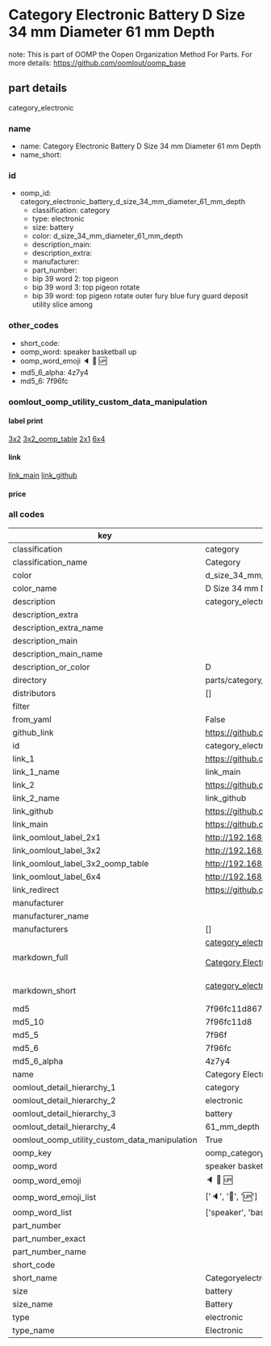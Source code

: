 # Category Electronic Battery D Size 34 mm Diameter 61 mm Depth  

note: This is part of OOMP the Oopen Organization Method For Parts. For more details: https://github.com/oomlout/oomp_base

##  part details
  



category_electronic



### name
* name: Category Electronic Battery D Size 34 mm Diameter 61 mm Depth
* name_short: 
### id
* oomp_id: category_electronic_battery_d_size_34_mm_diameter_61_mm_depth
  * classification: category
  * type: electronic
  * size: battery
  * color: d_size_34_mm_diameter_61_mm_depth
  * description_main: 
  * description_extra: 
  * manufacturer: 
  * part_number: 
  * bip 39 word 2: top pigeon
  * bip 39 word 3: top pigeon rotate
  * bip 39 word: top pigeon rotate outer fury blue fury guard deposit utility slice among

### other_codes
* short_code: 
* oomp_word: speaker basketball up
* oomp_word_emoji :speaker: :basketball: :up:
* md5_6_alpha: 4z7y4
* md5_6: 7f96fc






### oomlout_oomp_utility_custom_data_manipulation
#### label print
[3x2](http://192.168.1.245:1112/?label=oomp%204z7y4)
[3x2_oomp_table](http://192.168.1.108:1112/?label=oomp%204z7y4)
[2x1](http://192.168.1.242:1112/?label=oomp%204z7y4)
[6x4](http://192.168.1.55:1112/?label=oomp%204z7y4)    

#### link

[link_main](https://github.com/oomlout/oomlout_oomp_version_1_messy/tree/main/parts/category_electronic_battery_d_size_34_mm_diameter_61_mm_depth) [link_github](https://github.com/oomlout/oomlout_oomp_version_1_messy/tree/main/parts/category_electronic_battery_d_size_34_mm_diameter_61_mm_depth)                             

#### price







### all codes 
| key | value |  
| --- | --- |  
| classification | category |  
| classification_name | Category |  
| color | d_size_34_mm_diameter_61_mm_depth |  
| color_name | D Size 34 mm Diameter 61 mm Depth |  
| description | category_electronic |  
| description_extra |  |  
| description_extra_name |  |  
| description_main |  |  
| description_main_name |  |  
| description_or_color | D  |  
| directory | parts/category_electronic_battery_d_size_34_mm_diameter_61_mm_depth |  
| distributors | [] |  
| filter |  |  
| from_yaml | False |  
| github_link | https://github.com/oomlout/oomlout_oomp_part_src/tree/main/parts/category_electronic_battery_d_size_34_mm_diameter_61_mm_depth |  
| id | category_electronic_battery_d_size_34_mm_diameter_61_mm_depth |  
| link_1 | https://github.com/oomlout/oomlout_oomp_version_1_messy/tree/main/parts/category_electronic_battery_d_size_34_mm_diameter_61_mm_depth |  
| link_1_name | link_main |  
| link_2 | https://github.com/oomlout/oomlout_oomp_version_1_messy/tree/main/parts/category_electronic_battery_d_size_34_mm_diameter_61_mm_depth |  
| link_2_name | link_github |  
| link_github | https://github.com/oomlout/oomlout_oomp_version_1_messy/tree/main/parts/category_electronic_battery_d_size_34_mm_diameter_61_mm_depth |  
| link_main | https://github.com/oomlout/oomlout_oomp_version_1_messy/tree/main/parts/category_electronic_battery_d_size_34_mm_diameter_61_mm_depth |  
| link_oomlout_label_2x1 | http://192.168.1.242:1112/?label=oomp%204z7y4 |  
| link_oomlout_label_3x2 | http://192.168.1.245:1112/?label=oomp%204z7y4 |  
| link_oomlout_label_3x2_oomp_table | http://192.168.1.108:1112/?label=oomp%204z7y4 |  
| link_oomlout_label_6x4 | http://192.168.1.55:1112/?label=oomp%204z7y4 |  
| link_redirect | https://github.com/oomlout/oomlout_oomp_version_1_messy/tree/main/parts/category_electronic_battery_d_size_34_mm_diameter_61_mm_depth |  
| manufacturer |  |  
| manufacturer_name |  |  
| manufacturers | [] |  
| markdown_full | [category_electronic_battery_d_size_34_mm_diameter_61_mm_depth](none)<br>[](none)<br>[Category Electronic Battery D Size 34 Mm Diameter 61 Mm Depth](none)<br><br> |  
| markdown_short | [category_electronic_battery_d_size_34_mm_diameter_61_mm_depth](none)<br><br> |  
| md5 | 7f96fc11d8674bcc612f39d578692f27 |  
| md5_10 | 7f96fc11d8 |  
| md5_5 | 7f96f |  
| md5_6 | 7f96fc |  
| md5_6_alpha | 4z7y4 |  
| name | Category Electronic Battery D Size 34 mm Diameter 61 mm Depth |  
| oomlout_detail_hierarchy_1 | category |  
| oomlout_detail_hierarchy_2 | electronic |  
| oomlout_detail_hierarchy_3 | battery |  
| oomlout_detail_hierarchy_4 | 61_mm_depth |  
| oomlout_oomp_utility_custom_data_manipulation | True |  
| oomp_key | oomp_category_electronic_battery_d_size_34_mm_diameter_61_mm_depth |  
| oomp_word | speaker basketball up |  
| oomp_word_emoji | :speaker: :basketball: :up: |  
| oomp_word_emoji_list | [':speaker:', ':basketball:', ':up:'] |  
| oomp_word_list | ['speaker', 'basketball', 'up'] |  
| part_number |  |  
| part_number_exact |  |  
| part_number_name |  |  
| short_code |  |  
| short_name | Categoryelectronic |  
| size | battery |  
| size_name | Battery |  
| type | electronic |  
| type_name | Electronic |  
